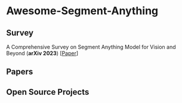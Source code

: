 # Awesome-Segment-Anything

## Survey
A Comprehensive Survey on Segment Anything Model for Vision and Beyond (<b>arXiv 2023</b>) [[Paper](https://arxiv.org/abs/2305.08196)]

## Papers


## Open Source Projects
